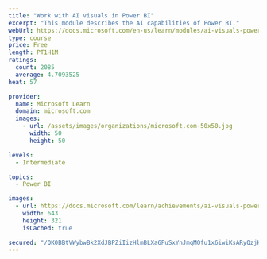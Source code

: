 ```yaml
---
title: "Work with AI visuals in Power BI"
excerpt: "This module describes the AI capabilities of Power BI."
webUrl: https://docs.microsoft.com/en-us/learn/modules/ai-visuals-power-bi/
type: course
price: Free
length: PT1H1M
ratings:
  count: 2085
  average: 4.7093525
heat: 57

provider:
  name: Microsoft Learn
  domain: microsoft.com
  images:
    - url: /assets/images/organizations/microsoft.com-50x50.jpg
      width: 50
      height: 50

levels:
  - Intermediate

topics:
  - Power BI

images:
  - url: https://docs.microsoft.com/learn/achievements/ai-visuals-power-bi-social.png
    width: 643
    height: 321
    isCached: true

secured: "/QK0BBtVWybwBk2XdJBPZiIizHlmBLXa6PuSxYnJmqMQfu1x6iwiKsARyQzjKocz1I7F2BvKL8TH0i0PL3k6qwI1FtQRifFlIETA7Hsp2h3DMf6ad2AQvIL3Y1tiWPUImXkg4TN7AW+1mdwMKqV95PTUdwSmGn3/oxoYiiwXW5Ti+YFFpZjc1hN0jDJTmN/5SCgMhjoAwoZN3bah31X6gztF37DQgD/3oeUZKjW7yMpyVOCacnQ4ybvKOu+mc8Hi9qfSGOj5sKwShB/gJuZhpTfyg9+mmgVBhEMVmzuzOd/6VMTjrV4TPI+jT8t1Cppa7yud0YM1GfoLp2cjdZ94UV7JqAyZ6O3ji3w3jhQh4Dla0d5ayi5UMtWRXGyGKp4ffpSZ7tJ4DeRoSQPIbnE+yxGHDLuCXDWF66HrVtVkABU=;vypjzNOtCuSx0kZ8GBzYww=="
---
```


